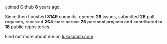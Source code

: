 Joined Github **8** years ago.

Since then I pushed **3149** commits, opened **26** issues, submitted **26** pull requests, received **264** stars across **78** personal projects and contributed to **18** public repositories.

Find out more about me on [lukasbach.com](https://lukasbach.com)
